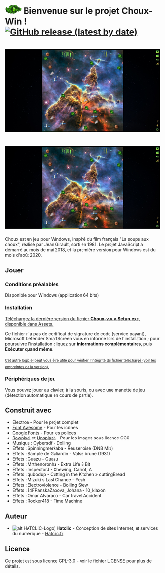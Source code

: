 # [![alt HATCLIC-Choux](https://raw.githubusercontent.com/Lob2018/Choux-Win/master/chou%2B.png)](https://github.com/Lob2018/Choux-Win/releases/latest) Bienvenue sur le projet Choux-Win ! [![GitHub release (latest by date)](https://img.shields.io/github/v/release/Lob2018/choux-Win?color=%232c974b&logo=Github&style=plastic)](https://github.com/Lob2018/Choux-Win/releases/latest)


# ![alt HATCLIC-Choux](https://raw.githubusercontent.com/Lob2018/Choux-Win/master/Choux-Win-visuel.jpg)

# [![alt HATCLIC-Choux](https://raw.githubusercontent.com/Lob2018/Choux-Win/master/Choux-Win-visuel.jpg)](https://github.com/Lob2018/Choux-Win/releases/latest)



Choux est un jeu pour Windows, inspiré du film français "La soupe aux choux", réalisé par Jean Girault, sorti en 1981. Le projet JavaScript a démarré au mois de mai 2018, et la première version pour Windows est du mois d'août 2020.

## Jouer

### Conditions préalables

Disponible pour Windows (application 64 bits)

### Installation

[Téléchargez la dernière version du fichier **Choux-v.v.v.Setup.exe**, disponible dans Assets.](https://github.com/Lob2018/Choux-Win/releases/latest)

Ce fichier n'a pas de certificat de signature de code (service payant), Microsoft Defender SmartScreen vous en informe lors de l'installation ; pour poursuivre l'installation cliquez sur **informations complémentaires**, puis **Exécuter quand même**.

<sub>[Cet autre logiciel peut vous être utile pour vérifier l'intégrité du fichier téléchargé (voir les empreintes de la version).](https://www.clubic.com/telecharger-fiche56914-hashtab.html)</sub>

### Périphériques de jeu

Vous pouvez jouer au clavier, à la souris, ou avec une manette de jeu (détection automatique en cours de partie).

## Construit avec

* Electron - Pour le projet complet
* [Font Awesome](https://fontawesome.com/v4.7.0/) - Pour les icônes
* [Google Fonts](https://fonts.google.com/) - Pour les polices
* [Rawpixel](https://www.rawpixel.com) et [Unsplash](https://unsplash.com/) - Pour les images sous licence CC0
* Musique : Cybersdf - Dolling
* Effets : Spinningmerkaba - Reusenoise (DNB Mix)
* Effets : Sample de Galiardin - Valse brune (1931)
* Effets : Guazu - Guazu
* Effets : Mrthenoronha - Extra Life 8 Bit
* Effets : InspectorJ - Chewing, Carrot, A
* Effets : qubodup - Cutting in the Kitchen » cuttingBread
* Effets : Mizuki s Last Chance - Yeah
* Effets : Electroviolence - Boiling Stew
* Effets : 14FPanskaZabova_Johana - 10_klaxon
* Effets : Omar Alvarado - Car travel Accident
* Effets : Rocker418 - Time Machine

## Auteur

* ![alt HATCLIC-Logo)](https://hatclic.fr/themes/hatclic_theme/logo.png)  **Hatclic** - Conception de sites Internet, et services du numérique - [Hatclic.fr](https://hatclic.fr)

## Licence

Ce projet est sous licence GPL-3.0 - voir le fichier [LICENSE](LICENSE) pour plus de détails.
